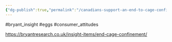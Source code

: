 ```yaml
---
{"dg-publish":true,"permalink":"/canadians-support-an-end-to-cage-confinement-for-egg-laying-hens/","tags":["#bryant_insight","#eggs","#consumer_attitudes"],"created":"2025-10-23T17:42:41.393+01:00","updated":"2025-10-23T18:06:08.595+01:00"}
---
```


#bryant_insight #eggs #consumer_attitudes 

https://bryantresearch.co.uk/insight-items/end-cage-confinement/